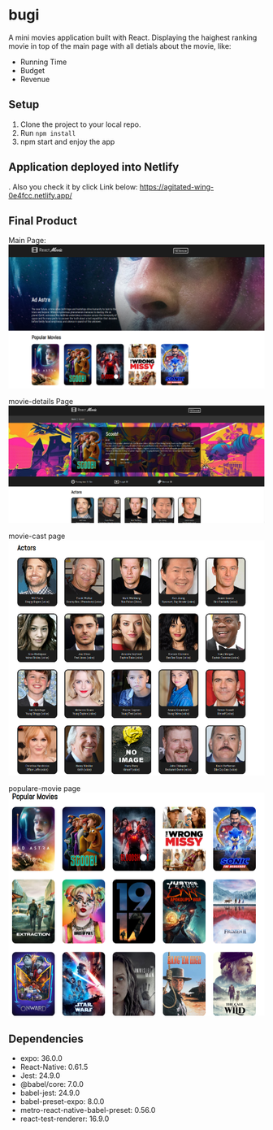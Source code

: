 # bugi
A mini movies application built with React.
Displaying the haighest ranking movie in top of the main page with all detials about the movie, like:

* Running Time
* Budget
* Revenue


## Setup

1. Clone the project to your local repo.
2. Run `npm install`
3. npm start and enjoy the app



## Application deployed into Netlify
. Also you check it by click Link below:
https://agitated-wing-0e4fcc.netlify.app/




## Final Product

Main Page:
!["Main Page"](https://github.com/Hayder-Suwaed/moviesapp/blob/master/public/images/mainpage.png)

movie-details Page
!["Movie-Details Page"](https://github.com/Hayder-Suwaed/moviesapp/blob/master/public/images/moviedetails.png)

movie-cast page
!["Movie-Cast Page"](https://github.com/Hayder-Suwaed/moviesapp/blob/master/public/images/actors.png)

populare-movie page
!["Popular-Movie Page"](https://github.com/Hayder-Suwaed/moviesapp/blob/master/public/images/popularmovies.png)





## Dependencies
* expo: 36.0.0
* React-Native: 0.61.5
* Jest: 24.9.0
* @babel/core: 7.0.0
* babel-jest: 24.9.0
* babel-preset-expo: 8.0.0
* metro-react-native-babel-preset: 0.56.0
* react-test-renderer: 16.9.0